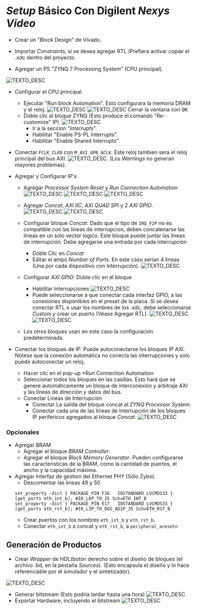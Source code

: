 # *Setup* Básico Con Digilent *Nexys Video* #

* Crear un "Block Design" de Vivado.

* Importar *Constraints*, si se desea agregar RTL (Prefiera activar copiar el .xdc dentro del proyecto.	

* Agregar un PS "ZYNQ 7 Processing System" (CPU principal).

![TEXTO_DESC](https://github.com/ColdfireMC/nexysvideo-microblaze-petalinux-demo/blob/master/microblaze-petalinux-doc/Screenshot_20200421_022002.png "Agregando un Microblaze")
* Configurar el CPU principal.
    * Ejecutar "Run block Automation". Esto configurara la memoria DRAM y el reloj.
![TEXTO_DESC](https://github.com/ColdfireMC/pynq-demo/blob/master/Screenshot_20200416_182012.png "Autoconfigurar PS")
![TEXTO_DESC](https://github.com/ColdfireMC/pynq-demo/blob/master/Screenshot_20200416_182859.png "Autoconfigurar PS")
Cerrar la ventana con <kbd>OK</kbd>
    * Doble clic al bloque ZYNQ (Esto produce el comando "Re-customize" IP).
    ![TEXTO_DESC](https://github.com/ColdfireMC/pynq-demo/blob/master/Screenshot_20200416_182859.png "Configurando Interrupciones del PS")
        * Ir a la seccion "*Interrupts*".
        * Habilitar "Enable PS-PL Interrupts".
        * Habilitar "Enable Shared Interrupts".
       
* Conectar `FCLK_CLK0` con `M_AXI_GP0_ACLK`. Este reloj tambien sera el reloj principal del bus AXI.
![TEXTO_DESC](https://github.com/ColdfireMC/pynq-demo/blob/master/Screenshot_20200416_191246.png "Conectar Reloj Principal al Bus AXI"). (Los *Warnings* no generan mayores problemas).
* Agregar y Configurar IP's
    * Agregar *Processor System Reset* y *Run Connection Automation*
    ![TEXTO_DESC](https://github.com/ColdfireMC/pynq-demo/blob/master/Screenshot_20200416_191335.png "*Run Connection Automation*")
    ![TEXTO_DESC](https://github.com/ColdfireMC/pynq-demo/blob/master/Screenshot_20200416_192129.png "*Run Connection Automation*")
     ![TEXTO_DESC](https://github.com/ColdfireMC/pynq-demo/blob/master/Screenshot_20200416_192143.png "*Run Connection Automation*")
    
    * Agregar *Concat*, *AXI IIC*, *AXI QUAD SPI* y 2 *AXI GPIO*.
    ![TEXTO_DESC](https://github.com/ColdfireMC/pynq-demo/blob/master/Screenshot_20200416_192221.png "Agregando Concat")
    ![TEXTO_DESC](https://github.com/ColdfireMC/pynq-demo/blob/master/Screenshot_20200416_192323.png "Agregando GPIO")
    * Configurar bloque *Concat*: Dado que el tipo de `IRQ_F2P` no es compatible con las lineas de interrupcion, deben concatenarse las lineas en un solo vector lógico. Este bloque puede juntar las lineas de interrupción. Debe agregarse una entrada por cada interrupción
         * Doble Clic en *Concat*
         * Editar el ampo *Number of Ports*. En este caso serian 4 lineas (Una por cada dispositivo con Interrupción).
         ![TEXTO_DESC](https://github.com/ColdfireMC/pynq-demo/blob/master/Screenshot_20200416_192529.png "Configurando Concat")
    * Configurar *AXI GPIO*: Doble clic en el bloque
      * Habilitar Interrupciones
      ![TEXTO_DESC](https://github.com/ColdfireMC/pynq-demo/blob/master/Screenshot_20200416_192347.png "Configurando GPIO")
      * Puede seleccionarse a que conectar cada interfaz GPIO, a las conexiones disponibles en el preset de la placa. Si se desea conectar RTL o usar los nombres de los .xdc, debe seleccionarse *Custom* y crear un puerto (Véase Agregar RTL).
      ![TEXTO_DESC](https://github.com/ColdfireMC/pynq-demo/blob/master/Screenshot_20200416_193423.png "Configurando GPIO")
      ![TEXTO_DESC](https://github.com/ColdfireMC/pynq-demo/blob/master/Screenshot_20200416_193445.png "Configurando GPIO")
    * Los otros bloques usan en este caso la configuración predeterminada.
* Conectar los bloques de IP: Puede autoconectarse los bloques IP AXI. Nótese que la conexión automática no conecta las interrupciones y solo puede autoconectar un reloj.
  * Hacer clic en el pop-up *Run Connection Automation
  * Seleccionar todos los bloques en las casillas.
  Esto hará que se genere automáticamente un bloque de interconexión y arbitraje AXI y las líneas de dirección y datos del bus.
  * Conectar Lineas de Interrupción
    * Conectar La salida del bloque concat al *ZYNQ Processor System*.
    * Conectar cada una de las líneas de interrupción de los bloques IP perifericos agregados al bloque *Concat*.
    ![TEXTO_DESC](https://github.com/ColdfireMC/pynq-demo/blob/master/Screenshot_20200416_193211.png "Configurando GPIO")
    
        
    
### Opcionales ###
* Agregar BRAM 
  * Agregar el bloque *BRAM Controller*.
  * Agregar el bloque *Block Memory Generator*.
  Pueden configurarse las caracteristicas de la BRAM, como la cantidad de puertos, el ancho y la capacidad máxima.
* Agregar Interfaz de gestion del Ethernet PHY (Sólo Zybo).
  * Descomentar las lineas 49 y 50 
  ``` 
  set_property -dict { PACKAGE_PIN F16   IOSTANDARD LVCMOS33 } [get_ports eth_int_b]; #IO_L6P_T0_35 Sch=ETH_INT_B
  set_property -dict { PACKAGE_PIN E17   IOSTANDARD LVCMOS33 } [get_ports eth_rst_b]; #IO_L3P_T0_DQS_AD1P_35 Sch=ETH_RST_B
  
  ```
  * Crear puertos con los nombres `eth_int_b` y `eth_rst_b`.
  * Conectar `eth_int_b` a concat y `eth_rst_b`, a `peripheral_aresetn`
  
## Generación de Productos ##
* Crear *Wrapper* de HDL(botón derecho sobre el diseño de bloques (el archivo .bd, en la pestaña *Sources*). (Esto encapsula el diseño y lo hace referenciable por el simulador y el sintetizador).

![TEXTO_DESC](https://github.com/ColdfireMC/pynq-demo/blob/master/Screenshot_20200416_193758.png "Configurando GPIO")
* Generar bitstream (Esto podria tardar hasta una hora)
![TEXTO_DESC](https://github.com/ColdfireMC/pynq-demo/blob/master/Screenshot_20200416_194026.png "Configurando GPIO")
* Exportar Hardware, incluyendo el bitstream
![TEXTO_DESC](https://github.com/ColdfireMC/pynq-demo/blob/master/Screenshot_20200420_023711.png "Configurando GPIO")




